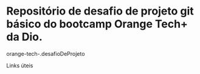 # Repositório de desafio de projeto git básico do bootcamp Orange Tech+ da Dio.
 
orange-tech-.desafioDeProjeto

Links úteis

